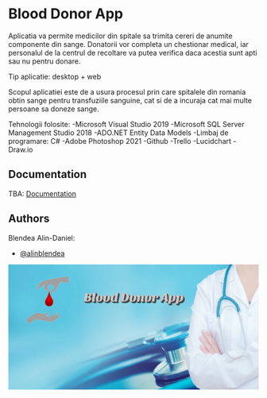 
# Blood Donor App

Aplicatia va permite medicilor din spitale sa trimita cereri de anumite componente din sange. Donatorii vor completa un chestionar medical, iar personalul de la centrul de recoltare va putea verifica daca acestia sunt apti sau nu pentru donare.

Tip aplicatie: desktop + web

Scopul aplicatiei este de a usura procesul prin care spitalele din romania obtin sange pentru transfuziile sanguine, cat si de a incuraja cat mai multe persoane sa doneze sange.

Tehnologii folosite:
-Microsoft Visual Studio 2019
-Microsoft SQL Server Management Studio 2018
-ADO.NET Entity Data Models
-Limbaj de programare: C#
-Adobe Photoshop 2021
-Github
-Trello
-Lucidchart
-Draw.io


## Documentation

TBA:
[Documentation](https://linktodocumentation)

## Authors

Blendea Alin-Daniel:
- [@alinblendea](https://www.github.com/alinblendea)

![Logo](https://github.com/alinblendea/BloodDonorApp/blob/main/banner.png)

